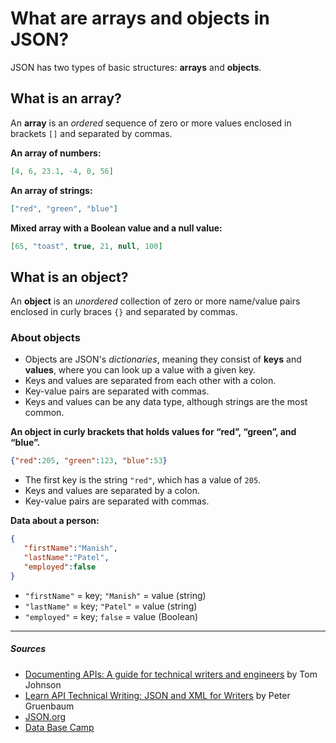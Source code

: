 # What are arrays and objects in JSON?

JSON has two types of basic structures: **arrays** and **objects**.

## What is an array?

An **array** is an *ordered* sequence of zero or more values enclosed in brackets `[]` and separated by commas.

**An array of numbers:**

```json
[4, 6, 23.1, -4, 0, 56]
```

**An array of strings:**

```json
["red", "green", "blue"]
```

**Mixed array with a Boolean value and a null value:**

```json
[65, "toast", true, 21, null, 100]
```

## What is an object?

An **object** is an *unordered* collection of zero or more name/value pairs enclosed in curly braces `{}` and separated by commas.

### About objects
- Objects are JSON's *dictionaries*, meaning they consist of **keys** and **values**, where you can look up a value with a given key.
- Keys and values are separated from each other with a colon.
- Key-value pairs are separated with commas.
- Keys and values can be any data type, although strings are the most common.

**An object in curly brackets that holds values for “red”, “green”, and “blue”.**

```json
{"red":205, "green":123, "blue":53}
```

- The first key is the string `"red"`, which has a value of `205`.
- Keys and values are separated by a colon.
- Key-value pairs are separated with commas.

**Data about a person:**

```json
{
   "firstName":"Manish",
   "lastName":"Patel",
   "employed":false
}
```

- `"firstName"` = key; `"Manish"` = value (string)
- `"lastName"` = key; `"Patel"` = value (string)
- `"employed"` = key; `false` = value (Boolean)

***

##### Sources
- [Documenting APIs: A guide for technical writers and engineers](https://idratherbewriting.com/learnapidoc/) by Tom Johnson
- [Learn API Technical Writing: JSON and XML for Writers](https://www.udemy.com/course/api-documentation-1-json-and-xml/) by Peter Gruenbaum
- [JSON.org](https://www.json.org/json-en.html)
- [Data Base Camp](https://databasecamp.de/en/data/json-en)